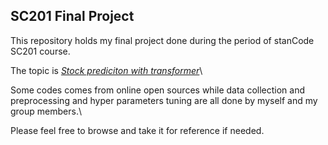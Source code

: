 ## SC201 Final Project
This repository holds my final project done during the period of stanCode SC201 course.

The topic is *[Stock prediciton with transformer](https://github.com/Allen5256/SC201-final-project/blob/179686c1b4e7e611c29eb3f5450de5602227dffc/transformer.ipynb)*\

Some codes comes from online open sources while data collection and preprocessing and hyper parameters tuning are all done by myself and my group members.\

Please feel free to browse and take it for reference if needed.
